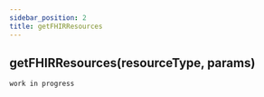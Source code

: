 ```yaml
---
sidebar_position: 2
title: getFHIRResources
---
```


## getFHIRResources(resourceType, params)

`work in progress`
